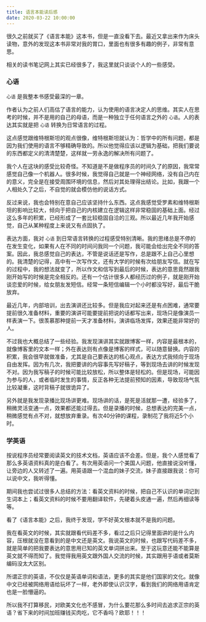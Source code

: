 ```yaml
---
title: 语言本能读后感
date: 2020-03-22 10:00:00
---
```


很久之前就买了《语言本能》这本书，但是一直没看下去。最近又拿出来作为床头读物，意外的发现这本书非常对我的胃口，里面也有很多有趣的例子，非常有意思。

相关的读书笔记网上其实已经很多了，我这里就只谈谈个人的一些感受。

### 心语

`心语` 是我整本书感受最深的一章。

作者认为之前人们高估了语言的能力，认为使用的语言决定人的思维。其实人在思考的时候，并不是用的自己的母语，而是一种独立于任何语言之外的 `心语`。人的表达其实就是把 `心语` 转换为日常语言的过程。

这点感觉跟维特根斯坦的观点很像，维特根斯坦就认为：哲学中的所有问题，都是因为我们使用的语言不够精确导致的。所以他觉得应该以逻辑为基础，把我们要说的东西都定义的清清楚楚，这样就一劳永逸的解决所有问题了。

我个人在这块的感受比较奇怪。不知道是不是做程序员的时间久了的原因，我常常感觉自己像一个机器人。很多时候，我觉得自己就是一个神经网络，没有自己内在的意义，完全是在接受周围环境的信息，然后对其处理得出结论。比如，我跟一个人相处久了之后，不自觉的就会模仿他的说话方式。

反过来说，我也会特别在意自己应该坚持什么东西。这点我感觉受罗素和维特根斯坦的影响比较大，倾向于把自己的内核建立在逻辑这样非常稳固的基础上面。经过这么多年的积累，已经形成了一套比较稳固自洽的三观。所以最近几年我开始感觉，自己从某种程度上来说又有点固执了。

表达方面，我对 `心语` 到日常语言转换的过程感受特别清晰。我的思绪总是不停的在发生变化，如果有人在不同的时间问我同一个问题，我可能会给出完全不同的答案。因此，我总感觉自己的表达，不管是说话还是写作，总是跟不上自己心里想的。我清楚的记得，高中有一次写作文，还有大学的时候有次给朋友写信。就在写的过程中，我的想法就变了，所以作文和信写到最后的时候，表达的意思竟然跟我刚开始写的时候是完全相反的。还有一个估计很多人都经历过的例子，就是刚开始谈恋爱的时候，给女朋友发短信。经常一条短信编辑一个小时都没写好，最后干脆放弃。

最近几年，内部培训，出去演讲还比较多。但是我应对起来还是有点困难，通常要提前很久准备材料，重要的演讲可能要提前把说的话都写出来，现场只是像演员一样表演一下。很羡慕那种提前一天才准备材料，演讲临场发挥，效果还能非常好的人。

不过我也大概总结了一些经验。我发现演讲其实就跟博客一样，内容是最根本的，就像博客里的文本一样；外在表达则有点像是博客的样式，可以随意替换。内容的积累，我会很早就做准备，尤其是自己要表达的核心观点，表达方式我倾向于现场自由发挥。因为有几次，我把要讲的内容事先写好稿子，等到现场去讲的时候发现不对。因为我写稿子的时候可能比较放松，所以整体是轻松的。但是现场，可能因为参与的人，或者临时发生的事情，反正各种无法提前预知的因素，导致现场气氛比较凝重，这时背稿子就很诡异了。

另外就是我发现录播比现场讲更难。现场讲的话，是死是活就那一遭，经验多了，稍微灵活变通一点，效果都还能过得去。但是录播的时候，总想表达的完美一点，稍微感觉有点不对，就想放弃重录。有次40分钟的课程，录制花了我将近5个小时。

### 学英语

按说程序员经常要阅读英文的技术文档，英语应该不会差。但是，我个人感觉看了那么多英语资料真的是白看了。有次用英语问一个美国人问题，他直接说没听懂，让旁边的人又转述了一遍。用英语跟一个混血的妹子交流，妹子直接跟我说：你可以说中文，我听得懂。

期间我也尝试过很多人总结的方法：看英文资料的时候，把自己不认识的单词记到生词本上；看英文资料的时候不要用翻译软件，先硬着头皮通一遍，然后再细读等等。

看了《语言本能》之后，我终于发现，学不好英文根本就不是我的问题。

我在看英文的时候，其实就跟看代码差不多，看过之后只记得里面讲的是什么内容，压根就没在意看到的是中文还是英文。我说英文的时候，也跟写代码差不多，就是简单的把我要表达的意思用已知的英文单词拼出来。至于这玩意还能不能算是英文就不得而知了。我觉得我用英文跟外国人交流的时候，其实跟用手语或者莫斯编码没太大区别。

所谓正宗的英语，不仅仅是英语单词和语法，更多的其实是他们国家的文化。就像中文已经被网络用语给玩坏了一样，老外即使认识汉字，看到我们的网络用语肯定也是一脸懵逼的。

所以我不打算移民，对欧美文化也不感冒，为什么要花那么多时间去追求正宗的英语？省下来的时间加班赚钱买肉吃，它不香吗？欧耶！！！